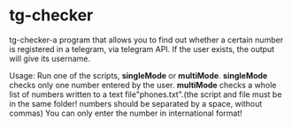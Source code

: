 # tg-checker

tg-checker-a program that allows you to find out whether a certain number is registered in a telegram, via telegram API. If the user exists, the output will give its username.

Usage:
Run one of the scripts, __singleMode__ or __multiMode__.
__singleMode__ checks only one number entered by the user.
__multiMode__ checks a whole list of numbers written to a text file"phones.txt".(the script and file must be in the same folder! numbers should be separated by a space, without commas)
You can only enter the number in international format!
